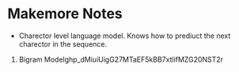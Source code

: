 # Makemore Notes

- Charector level language model. Knows how to prediuct the next charector in the sequence.

1. Bigram Model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
